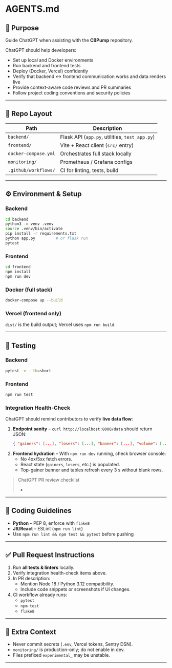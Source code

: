 # AGENTS.md

## 🧠 Purpose

Guide ChatGPT when assisting with the **CBPump** repository.

ChatGPT should help developers:

- Set up local and Docker environments
- Run backend and frontend tests
- Deploy (Docker, Vercel) confidently
- Verify that backend ↔ frontend communication works and data renders live
- Provide context-aware code reviews and PR summaries
- Follow project coding conventions and security policies

---

## 📁 Repo Layout

| Path                 | Description                                    |
| -------------------- | ---------------------------------------------- |
| `backend/`           | Flask API (`app.py`, utilities, `test_app.py`) |
| `frontend/`          | Vite + React client (`src/` entry)             |
| `docker-compose.yml` | Orchestrates full stack locally                |
| `monitoring/`        | Prometheus / Grafana configs                   |
| `.github/workflows/` | CI for linting, tests, build                   |

---

## ⚙️ Environment & Setup

### Backend

```bash
cd backend
python3 -m venv .venv
source .venv/bin/activate
pip install -r requirements.txt
python app.py         # or flask run
pytest
```

### Frontend

```bash
cd frontend
npm install
npm run dev
```

### Docker (full stack)

```bash
docker-compose up --build
```

### Vercel (frontend only)

`dist/` is the build output; Vercel uses `npm run build`.

---

## 🧪 Testing

### Backend

```bash
pytest -v --tb=short
```

### Frontend

```bash
npm run test
```

### Integration Health-Check

ChatGPT should remind contributors to verify **live data flow**:

1. **Endpoint sanity** – `curl http://localhost:8000/data` should return JSON:
   ```json
   { "gainers": [...], "losers": [...], "banner": [...], "volume": [...] }
   ```
2. **Frontend hydration** – With `npm run dev` running, check browser console:
   - No 4xx/5xx fetch errors.
   - React state (`gainers`, `losers`, etc.) is populated.
   - Top-gainer banner and tables refresh every 3 s without blank rows.

> ChatGPT PR review checklist
>
> -

---

## 🧼 Coding Guidelines

- **Python** – PEP 8, enforce with `flake8`
- **JS/React** – ESLint (`npm run lint`)
- Use `npm run lint && npm test && pytest` before pushing

---

## ✅ Pull Request Instructions

1. Run **all tests & linters** locally.
2. Verify integration health-check items above.
3. In PR description:
   - Mention Node 18 / Python 3.12 compatibility.
   - Include code snippets or screenshots if UI changes.
4. CI workflow already runs:
   - `pytest`
   - `npm test`
   - `flake8`

---

## 🔐 Extra Context

- Never commit secrets (`.env`, Vercel tokens, Sentry DSN).
- `monitoring/` is production-only; do not enable in dev.
- Files prefixed `experimental_` may be unstable.

---

